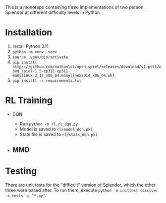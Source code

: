 This is a monorepo containing three implementations of two person Splendor at different difficulty levels in Python. 

# Installation
1. Install Python 3.11
2. `python -m venv .venv`
3. `source .venv/bin/activate`
4. `pip install https://github.com/nathanlct/open_spiel/releases/download/v1.pttt/open_spiel-1.5-cp311-cp311-manylinux_2_17_x86_64.manylinux2014_x86_64.whl`
5. `pip install -r requirements.txt`


# RL Training
* DQN
    - Run `python -m rl.rl_dqn.py`
    - Model is saved to `rl/model_dqn.pkl`
    - Stats file is saved to `rl/stats_dqn.pkl`

* MMD
    - 

# Testing
There are unit tests for the "difficult" version of Splendor, which the other three were based after. To run them,
execute `python -m unittest discover -s tests -p "*.py"`. 
